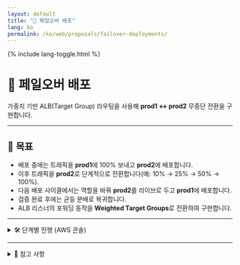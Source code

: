 ```yaml
---
layout: default
title: "📑 페일오버 배포"
lang: ko
permalink: /ko/web/proposals/failover-deployments/
---
```


{% include lang-toggle.html %}

# 📑 페일오버 배포

가중치 기반 ALB(Target Group) 라우팅을 사용해 **prod1 ↔ prod2** 무중단 전환을 구현합니다.

---

## 🎯 목표

- 배포 중에는 트래픽을 **prod1**에 100% 보내고 **prod2**에 배포합니다.
- 이후 트래픽을 **prod2**로 단계적으로 전환합니다(예: 10% → 25% → 50% → 100%).
- 다음 배포 사이클에서는 역할을 바꿔 **prod2**를 라이브로 두고 **prod1**에 배포합니다.
- 검증 완료 후에는 균등 분배로 복귀합니다.
- ALB 리스너의 포워딩 동작을 **Weighted Target Groups**로 전환하여 구현합니다.

---

<details>
  <summary>🛠 단계별 진행 (AWS 콘솔)</summary>
  <div markdown="1">

### 1) 현재 리스너 규칙 점검
- AWS Console → **EC2 → Load Balancers**
- 대상 **ALB** 선택 → **Listeners** 탭 → **:443** 클릭
- 호스트/경로 매칭 규칙이 `-web-tg` 또는 `-portal-tg`로 포워딩되는지 확인

---

### 2) 고정 포워딩 → 가중치 기반(Target Groups) 전환
**목표:** prod1 / prod2 두 타깃 그룹으로 가중치를 조절하며 포워딩

**예시 타깃 그룹:**
- `hankooktire-us-prd-<web|portal>-01-tg` (prod1)
- `hankooktire-us-prd-<web|portal>-02-tg` (prod2)

**방법:**
1. 해당 규칙을 **Edit**.
2. **Forward to → Weighted target groups** 선택.
3. 두 타깃 그룹을 추가하고 초기 가중치 설정:
   - `...-01-tg` → **100**
   - `...-02-tg` → **0**
4. 저장.

---

### 3) prod1 100% 상태 검증
- HTTPS 트래픽이 모두 **prod1**으로 전달되는지 확인.
- **prod2**는 유휴 상태이므로 안전하게 배포 가능.
- prod2(`...-02-tg` 인스턴스)에 배포 진행.

---

### 4) prod2로 단계적 전환
1. 해당 리스너 규칙으로 이동.
2. 각 단계별로 가중치를 조절하며 테스트:
   - 90/10 → 75/25 → 50/50 → 25/75 → 0/100 (또는 팀 내 합의된 단계)
3. 각 단계에서 애플리케이션 동작 검증.
4. **CloudWatch** 지표(TG Health, 지연, 4xx/5xx) 모니터링.

---

### 5) 다음 배포 사이클에서 역할 전환
1. **prod1 TG** 가중치를 **0**으로 설정.
2. 배포.
3. 다시 **100**까지 램프업.
4. 모니터링/테스트 후 최종 확정.

  </div>
</details>

---

<details>
  <summary>📌 참고 사항</summary>
  <div markdown="1">

- 추가적인 AWS 서비스 도입이나 비용 증가는 없습니다.
- 무중단 전환: 가중치 `0`은 **새로운** 연결만 차단하고, 기존 연결은 정상 종료를 허용합니다.
- 타깃 그룹 **스티키니스(stickiness)** 는 **비활성화**되어 있어 램프업 중 세션이 기존 TG에 묶이지 않습니다.
- 기존 배포 프로세스는 변경하지 않습니다.
- 페일오버 배포 시 팀과 사전 공조가 필요합니다.
- 현재 **Dev ALB**는 동일 구성을 사용하지 않을 수 있습니다:
  - 모범 사례: **dev** 환경에도 가중치 규칙을 복제하고 선(先) 검증 후 운영에 적용하세요.

  </div>
</details>

